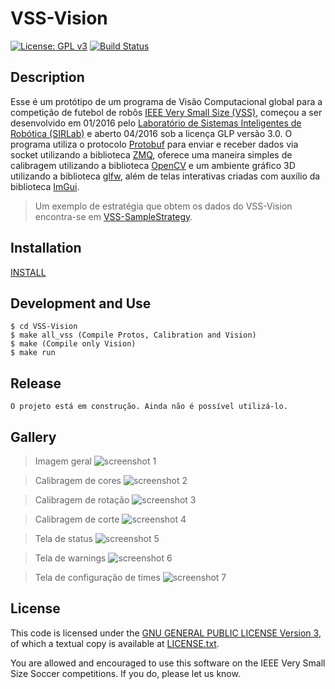 VSS-Vision 
==========
[![License: GPL v3](https://img.shields.io/badge/License-GPL%20v3-blue.svg)][gpl3]
[![Build Status](https://travis-ci.org/SIRLab/VSS-Vision.svg?branch=master)][travis]

Description
-----------
Esse é um protótipo de um programa de Visão Computacional global para a competição de futebol de robôs [IEEE Very Small Size (VSS)][vss], começou a ser desenvolvido em 01/2016 pelo [Laboratório de Sistemas Inteligentes de Robótica (SIRLab)][sirface] e aberto 04/2016 sob a licença GLP versão 3.0. O programa utiliza o protocolo [Protobuf][protobuf] para enviar e receber dados via socket utilizando a biblioteca [ZMQ][zmq], oferece uma maneira simples de calibragem utilizando a biblioteca [OpenCV][opencv] e um ambiente gráfico 3D utilizando a biblioteca [glfw][glfw], além de telas interativas criadas com auxílio da biblioteca [ImGui][imgui].

> Um exemplo de estratégia que obtem os dados do VSS-Vision encontra-se em [VSS-SampleStrategy][samplestrategy].


Installation
------------
[INSTALL][install]


Development and Use
-------------------
```
$ cd VSS-Vision
$ make all_vss (Compile Protos, Calibration and Vision)
$ make (Compile only Vision)
$ make run
```


Release
-------
```
O projeto está em construção. Ainda não é possível utilizá-lo.

```

Gallery
-------
> Imagem geral
![screenshot 1](https://raw.githubusercontent.com/SIRLab/VSS-Vision/master/src/vision/Others/Images/top.png)

> Calibragem de cores
![screenshot 2](https://raw.githubusercontent.com/SIRLab/VSS-Vision/master/src/vision/Others/Images/calibration.png)

> Calibragem de rotação
![screenshot 3](https://raw.githubusercontent.com/SIRLab/VSS-Vision/master/src/vision/Others/Images/rotation.png)

> Calibragem de corte
![screenshot 4](https://raw.githubusercontent.com/SIRLab/VSS-Vision/master/src/vision/Others/Images/corte.png)

> Tela de status
![screenshot 5](https://raw.githubusercontent.com/SIRLab/VSS-Vision/master/src/vision/Others/Images/status.png)

> Tela de warnings
![screenshot 6](https://raw.githubusercontent.com/SIRLab/VSS-Vision/master/src/vision/Others/Images/warnings.png)

> Tela de configuração de times
![screenshot 7](https://raw.githubusercontent.com/SIRLab/VSS-Vision/master/src/vision/Others/Images/team.png)



License
-------

This code is licensed under the [GNU GENERAL PUBLIC LICENSE Version 3][gpl3], of which a textual copy is available at [LICENSE.txt](LICENSE.txt).

You are allowed and encouraged to use this software on the IEEE Very Small Size Soccer competitions.  If you do, please let us know.

[gpl3]: http://www.gnu.org/licenses/gpl-3.0/
[sirface]: https://www.facebook.com/sirlab.faeterj/
[siryou]: https://www.youtube.com/channel/UCLXQhza5oA2EJYsYDbr41ZQ
[sirlink]: https://www.linkedin.com/company/sir-lab
[vss]: http://www.cbrobotica.org/
[protobuf]: https://developers.google.com/protocol-buffers/
[zmq]: http://zeromq.org/
[opencv]: http://opencv.org/
[glfw]: http://www.glfw.org/
[imgui]: https://github.com/ocornut/imgui/
[travis]: https://travis-ci.org/SIRLab/VSS-Vision
[samplestrategy]: https://github.com/SIRLab/VSS-SampleStrategy
[install]: https://github.com/SIRLab/VSS-Vision/blob/master/INSTALL.md




